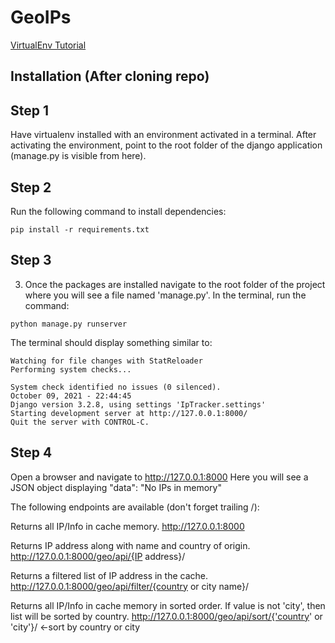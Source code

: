 # GeoIPs

[VirtualEnv Tutorial](https://docs.python.org/3/tutorial/venv.html)

## Installation (After cloning repo)

## Step 1

Have virtualenv installed with an environment activated in a terminal. After activating the environment, point to the root folder of the django application (manage.py is visible from here).


## Step 2

Run the following command to install dependencies:

```
pip install -r requirements.txt
```

## Step 3

3) Once the packages are installed navigate to the root folder of the project where you will see a file named 'manage.py'. In the terminal, run the command:

```
python manage.py runserver
```

The terminal should display something similar to:

```
Watching for file changes with StatReloader
Performing system checks...

System check identified no issues (0 silenced).
October 09, 2021 - 22:44:45
Django version 3.2.8, using settings 'IpTracker.settings'
Starting development server at http://127.0.0.1:8000/
Quit the server with CONTROL-C.
```


## Step 4

Open a browser and navigate to http://127.0.0.1:8000
Here you will see a JSON object displaying "data": "No IPs in memory"

The following endpoints are available (don't forget trailing /):

Returns all IP/Info in cache memory.
http://127.0.0.1:8000

Returns IP address along with name and country of origin.
http://127.0.0.1:8000/geo/api/{IP address}/

Returns a filtered list of IP address in the cache.
http://127.0.0.1:8000/geo/api/filter/{country or city name}/

Returns all IP/Info in cache memory in sorted order. If value is not 'city', then
list will be sorted by country.
http://127.0.0.1:8000/geo/api/sort/{'country' or 'city'}/  <-sort by country or city
